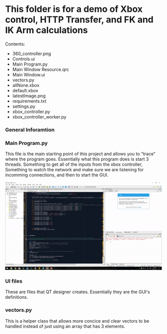 # This folder is for a demo of Xbox control, HTTP Transfer, and FK and IK Arm calculations

Contents:
* 360_controller.png
* Controls.ui
* Main Program.py
* Main Window Resource.qrc
* Main Window.ui
* vectors.py
* allNone.xbox
* default.xbox
* latestImage.png
* requirements.txt
* settings.py
* xbox_controller.py
* xbox_controller_worker.py

### General Inforamtion

### Main Program.py
This file is the main starting point of this project and allows you to "trace" where the program goes.
Essentially what this program does is start 3 threads. Something to get all of the inputs from the xbox controller, Something to watch the network and make sure we are listening for incomming connections, and then to start the GUI.

![demo](https://raw.githubusercontent.com/Uvic-Robotics-Club/Utilities/wheel_arduino/Images/Arm%20Demo%20with%20Xbox%20controller.gif?raw=true)

### UI files
These are files that QT designer creates. Essentially they are the GUI's definitions.

### vectors.py
This is a helper class that allows more concice and clear vectors to be handled instead of just using an array that has 3 elements.
